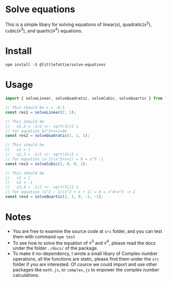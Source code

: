 # Solve equations

This is a simple libary for solving equations of linear($x$), quadratic($x^2$), cubic($x^3$), and quartic($x^4$) equations.

# Install

```shell
npm install -S @littlefattie/solve-equations
```

# Usage

```typescript
import { solveLinear, solveQuadratic, solveCubic, solveQuartic } from "@littlefattie/solve-equations";

// This should be x = -0.5
const res1 = solveLinear(2, 1);

// This should be
//   x1,2 = -1/2 +/- sqrt(3)/2 i
// for equation $x^2+x+1=0$
const res2 = solveQuadratic(1, 1, 1);

// This should be
//   x1 = 1
//   x2,3 = -1/2 +/- sqrt(3)/2 i
// for equation (x-1)(x^2+x+1) = 0 = x^3 -1
const res3 = solveCubic(1, 0, 0, 1);

// This should be
//   x1 = 1
//   x2 = -1
//   x3,4 = -1/2 +/- sqrt(3)/2 i
// for equation (x^2 - 1)(x^2 + x + 1) = 0 = x^4+x^3 -x-1
const res4 = solveQuartic(1, 1, 0, -1, -1);
```

# Notes

- You are free to examine the source code at `src` folder, and you can test them with command `npm test`
- To see how to solve the equation of $x^3$ and $x^4$, please read the docs under the folder `./docs/` of the package.
- To make it no-dependency, I wrote a small libary of Complex number operations, all the functions are static, please find them under the `src` folder if you are interested.
  Of cource we could import and use other packages like `math.js`, or `complex,js` to enpower the complex number calculations.
